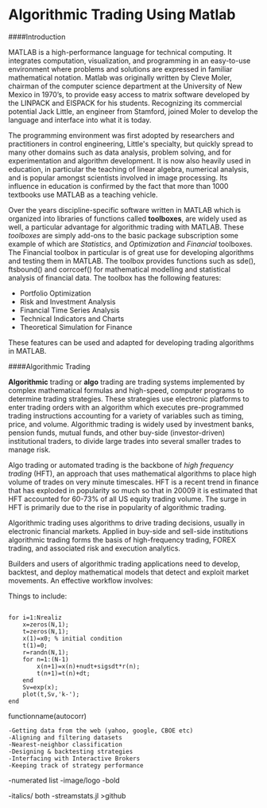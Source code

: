 Algorithmic Trading Using Matlab
=========================================

####Introduction

MATLAB is a high-performance language for technical computing. It integrates computation, visualization, and programming in an easy-to-use environment where problems and solutions are expressed in familiar mathematical notation. Matlab was originally written by Cleve Moler, chairman of the computer science department at the University of New Mexico in 1970’s, to provide easy access to matrix software developed by the LINPACK and EISPACK for his students. Recognizing its commercial potential Jack Little, an engineer from Stamford, joined Moler to develop the language and interface into what it is today.

The programming environment was first adopted by researchers and practitioners in control engineering, Little's specialty, but quickly spread to many other domains such as data analysis, problem solving, and for experimentation and algorithm development. It is now also heavily used in education, in particular the teaching of linear algebra, numerical analysis, and is popular amongst scientists involved in image processing. Its influence in education is confirmed by the fact that more than 1000 textbooks use MATLAB as a teaching vehicle.

Over the years discipline-specific software written in MATLAB which is organized into libraries of functions called **toolboxes**, are widely used as well, a particular advantage for algorithmic trading with MATLAB. These *toolboxes* are simply add-ons to the basic package subscription some example of which are *Statistics*, and *Optimization* and *Financial* toolboxes. The Financial toolbox in particular is of great use for developing algorithms and testing them in MATLAB. The toolbox provides functions such as sde(), ftsbound() and corrcoef() for mathematical modelling and statistical analysis of financial data. The toolbox has the following features:
* Portfolio Optimization 
* Risk and Investment Analysis 
* Financial Time Series Analysis 
* Technical Indicators and Charts 
* Theoretical Simulation for Finance


These features can be used and adapted for developing trading algorithms in MATLAB.


####Algorithmic Trading

**Algorithmic** trading or **algo** trading are trading systems implemented by complex mathematical formulas and high-speed, computer programs to determine trading strategies. These strategies use electronic platforms to enter trading orders with an algorithm which executes pre-programmed trading instructions accounting for a variety of variables such as timing, price, and volume. Algorithmic trading is widely used by investment banks, pension funds, mutual funds, and other buy-side (investor-driven) institutional traders, to divide large trades into several smaller trades to manage risk. 

Algo trading or automated trading is the backbone of *high frequency trading* (HFT), an approach that uses mathematical algorithms to place high volume of trades on very minute timescales. HFT is a recent trend in finance that has exploded in popularity so much so that in 20009 it is estimated that HFT accounted for 60-73% of all US equity trading volume. The surge in HFT is primarily due to the rise in popularity of algorithmic trading.









Algorithmic trading uses algorithms to drive trading decisions, usually in electronic financial markets. Applied in buy-side and sell-side institutions algorithmic trading forms the basis of high-frequency trading, FOREX trading, and associated risk and execution analytics.

Builders and users of algorithmic trading applications need to develop, backtest, and deploy mathematical models that detect and exploit market movements. An effective workflow involves:



Things to include:

<pre><code>
for i=1:Nrealiz
    x=zeros(N,1);
    t=zeros(N,1);
    x(1)=x0; % initial condition
    t(1)=0;
    r=randn(N,1);
    for n=1:(N-1)
        x(n+1)=x(n)+nudt+sigsdt*r(n);
        t(n+1)=t(n)+dt;
    end
    Sv=exp(x);
    plot(t,Sv,'k-');
end
</code></pre>



functionname(autocorr)

    -Getting data from the web (yahoo, google, CBOE etc)
    -Aligning and filtering datasets
    -Nearest-neighbor classification
    -Designing & backtesting strategies
    -Interfacing with Interactive Brokers
    -Keeping track of strategy performance


-numerated list
-image/logo
-bold

-italics/ both
-streamstats.jl >github
